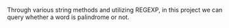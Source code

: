  Through various string methods and utilizing REGEXP, in this project we can query whether  a word is palindrome or not. 

